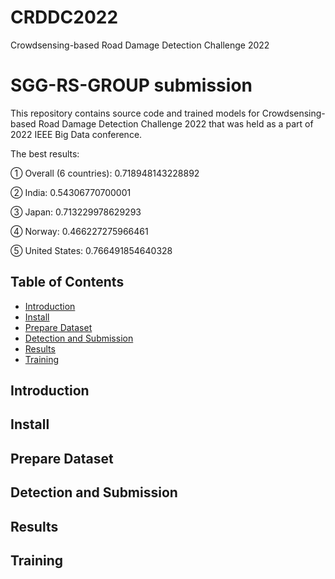 # CRDDC2022
Crowdsensing-based Road Damage Detection Challenge 2022
# SGG-RS-GROUP submission
This repository contains source code and trained models for Crowdsensing-based Road Damage Detection Challenge 2022 that was held as a part of 2022 IEEE Big Data conference.

The best results:

① Overall (6 countries): 0.718948143228892

② India: 0.54306770700001

③ Japan: 0.713229978629293

④ Norway: 0.466227275966461

⑤ United States: 0.766491854640328

## Table of Contents

* [Introduction](#introduction)
* [Install](#install)
* [Prepare Dataset](#prepare-dataset)
* [Detection and Submission](#detection-and-submission)
* [Results](#results)
* [Training](#training)

## Introduction


## Install


## Prepare Dataset


## Detection and Submission


## Results


## Training

